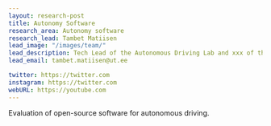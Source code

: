```yaml
---
layout: research-post
title: Autonomy Software
research_area: Autonomy software
research_lead: Tambet Matiisen
lead_image: "/images/team/"
lead_description: Tech Lead of the Autonomous Driving Lab and xxx of the Autonomous Software research group
lead_email: tambet.matiisen@ut.ee

twitter: https://twitter.com
instagram: https://twitter.com
webURL: https://youtube.com
---
```


Evaluation of open-source software for autonomous driving.